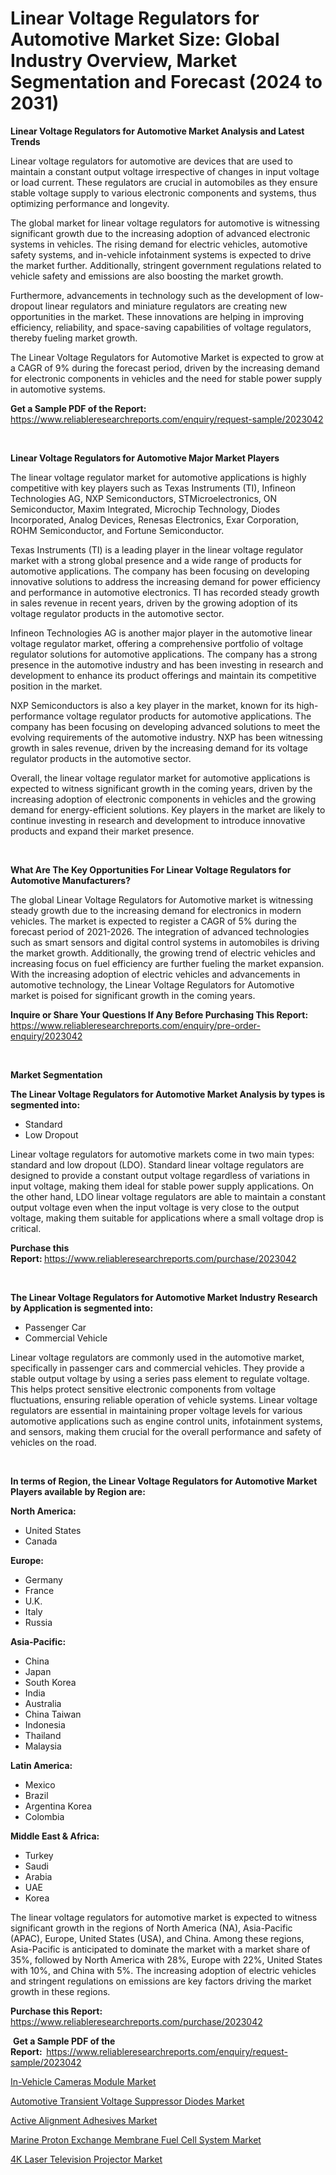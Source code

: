 <p><h1>Linear Voltage Regulators for Automotive Market Size: Global Industry Overview, Market Segmentation and Forecast (2024 to 2031)</h1></p><p><strong>Linear Voltage Regulators for Automotive Market Analysis and Latest Trends</strong></p>
<p><p>Linear voltage regulators for automotive are devices that are used to maintain a constant output voltage irrespective of changes in input voltage or load current. These regulators are crucial in automobiles as they ensure stable voltage supply to various electronic components and systems, thus optimizing performance and longevity.</p><p>The global market for linear voltage regulators for automotive is witnessing significant growth due to the increasing adoption of advanced electronic systems in vehicles. The rising demand for electric vehicles, automotive safety systems, and in-vehicle infotainment systems is expected to drive the market further. Additionally, stringent government regulations related to vehicle safety and emissions are also boosting the market growth.</p><p>Furthermore, advancements in technology such as the development of low-dropout linear regulators and miniature regulators are creating new opportunities in the market. These innovations are helping in improving efficiency, reliability, and space-saving capabilities of voltage regulators, thereby fueling market growth.</p><p>The Linear Voltage Regulators for Automotive Market is expected to grow at a CAGR of 9% during the forecast period, driven by the increasing demand for electronic components in vehicles and the need for stable power supply in automotive systems.</p></p>
<p><strong>Get a Sample PDF of the Report:&nbsp;</strong> <a href="https://www.reliableresearchreports.com/enquiry/request-sample/2023042">https://www.reliableresearchreports.com/enquiry/request-sample/2023042</a></p>
<p>&nbsp;</p>
<p><strong>Linear Voltage Regulators for Automotive Major Market Players</strong></p>
<p><p>The linear voltage regulator market for automotive applications is highly competitive with key players such as Texas Instruments (TI), Infineon Technologies AG, NXP Semiconductors, STMicroelectronics, ON Semiconductor, Maxim Integrated, Microchip Technology, Diodes Incorporated, Analog Devices, Renesas Electronics, Exar Corporation, ROHM Semiconductor, and Fortune Semiconductor. </p><p>Texas Instruments (TI) is a leading player in the linear voltage regulator market with a strong global presence and a wide range of products for automotive applications. The company has been focusing on developing innovative solutions to address the increasing demand for power efficiency and performance in automotive electronics. TI has recorded steady growth in sales revenue in recent years, driven by the growing adoption of its voltage regulator products in the automotive sector.</p><p>Infineon Technologies AG is another major player in the automotive linear voltage regulator market, offering a comprehensive portfolio of voltage regulator solutions for automotive applications. The company has a strong presence in the automotive industry and has been investing in research and development to enhance its product offerings and maintain its competitive position in the market.</p><p>NXP Semiconductors is also a key player in the market, known for its high-performance voltage regulator products for automotive applications. The company has been focusing on developing advanced solutions to meet the evolving requirements of the automotive industry. NXP has been witnessing growth in sales revenue, driven by the increasing demand for its voltage regulator products in the automotive sector.</p><p>Overall, the linear voltage regulator market for automotive applications is expected to witness significant growth in the coming years, driven by the increasing adoption of electronic components in vehicles and the growing demand for energy-efficient solutions. Key players in the market are likely to continue investing in research and development to introduce innovative products and expand their market presence.</p></p>
<p>&nbsp;</p>
<p><strong>What Are The Key Opportunities For Linear Voltage Regulators for Automotive Manufacturers?</strong></p>
<p><p>The global Linear Voltage Regulators for Automotive market is witnessing steady growth due to the increasing demand for electronics in modern vehicles. The market is expected to register a CAGR of 5% during the forecast period of 2021-2026. The integration of advanced technologies such as smart sensors and digital control systems in automobiles is driving the market growth. Additionally, the growing trend of electric vehicles and increasing focus on fuel efficiency are further fueling the market expansion. With the increasing adoption of electric vehicles and advancements in automotive technology, the Linear Voltage Regulators for Automotive market is poised for significant growth in the coming years.</p></p>
<p><strong>Inquire or Share Your Questions If Any Before Purchasing This Report:</strong> <a href="https://www.reliableresearchreports.com/enquiry/pre-order-enquiry/2023042">https://www.reliableresearchreports.com/enquiry/pre-order-enquiry/2023042</a></p>
<p>&nbsp;</p>
<p><strong>Market Segmentation</strong></p>
<p><strong>The Linear Voltage Regulators for Automotive Market Analysis by types is segmented into:</strong></p>
<p><ul><li>Standard</li><li>Low Dropout</li></ul></p>
<p><p>Linear voltage regulators for automotive markets come in two main types: standard and low dropout (LDO). Standard linear voltage regulators are designed to provide a constant output voltage regardless of variations in input voltage, making them ideal for stable power supply applications. On the other hand, LDO linear voltage regulators are able to maintain a constant output voltage even when the input voltage is very close to the output voltage, making them suitable for applications where a small voltage drop is critical.</p></p>
<p><strong>Purchase this Report:&nbsp;</strong><a href="https://www.reliableresearchreports.com/purchase/2023042">https://www.reliableresearchreports.com/purchase/2023042</a></p>
<p>&nbsp;</p>
<p><strong>The Linear Voltage Regulators for Automotive Market Industry Research by Application is segmented into:</strong></p>
<p><ul><li>Passenger Car</li><li>Commercial Vehicle</li></ul></p>
<p><p>Linear voltage regulators are commonly used in the automotive market, specifically in passenger cars and commercial vehicles. They provide a stable output voltage by using a series pass element to regulate voltage. This helps protect sensitive electronic components from voltage fluctuations, ensuring reliable operation of vehicle systems. Linear voltage regulators are essential in maintaining proper voltage levels for various automotive applications such as engine control units, infotainment systems, and sensors, making them crucial for the overall performance and safety of vehicles on the road.</p></p>
<p>&nbsp;</p>
<p><strong>In terms of Region, the Linear Voltage Regulators for Automotive Market Players available by Region are:</strong></p>
<p>
    <p> <strong> North America: </strong>
        <ul>
            <li>United States</li>
            <li>Canada</li>
        </ul>
        </p> 
    <p> <strong> Europe: </strong>
        <ul>
            <li>Germany</li>
            <li>France</li>
            <li>U.K.</li>
            <li>Italy</li>
            <li>Russia</li>
        </ul>
        </p> 
    <p> <strong> Asia-Pacific: </strong>
        <ul>
            <li>China</li>
            <li>Japan</li>
            <li>South Korea</li>
            <li>India</li>
            <li>Australia</li>
            <li>China Taiwan</li>
            <li>Indonesia</li>
            <li>Thailand</li>
            <li>Malaysia</li>
        </ul>
        </p> 
    <p> <strong> Latin America: </strong>
        <ul>
            <li>Mexico</li>
            <li>Brazil</li>
            <li>Argentina Korea</li>
            <li>Colombia</li>
        </ul>
        </p> 
    <p> <strong> Middle East & Africa: </strong>
        <ul>
            <li>Turkey</li>
            <li>Saudi</li>
            <li>Arabia</li>
            <li>UAE</li>
            <li>Korea</li>
        </ul>
    </p>
    </p>
<p><p>The linear voltage regulators for automotive market is expected to witness significant growth in the regions of North America (NA), Asia-Pacific (APAC), Europe, United States (USA), and China. Among these regions, Asia-Pacific is anticipated to dominate the market with a market share of 35%, followed by North America with 28%, Europe with 22%, United States with 10%, and China with 5%. The increasing adoption of electric vehicles and stringent regulations on emissions are key factors driving the market growth in these regions.</p></p>
<p><strong>Purchase this Report: </strong><a href="https://www.reliableresearchreports.com/purchase/2023042">https://www.reliableresearchreports.com/purchase/2023042</a></p>
<p>&nbsp;<strong>Get a Sample PDF of the Report:&nbsp;&nbsp;</strong><a href="https://www.reliableresearchreports.com/enquiry/request-sample/2023042">https://www.reliableresearchreports.com/enquiry/request-sample/2023042</a></p>
<p><strong></strong></p>
<p><p><a href="https://view.publitas.com/reportprime-1/in-vehicle-cameras-module-market-size-focuses-on-market-dynamics-in-depth-analysis-and-future-projections-of-its-market-forecasted-for-period-from-2024-to-2031/">In-Vehicle Cameras Module Market</a></p><p><a href="https://github.com/nancykennedykellievqfqt2/Market-Research-Report-List-1/blob/main/automotive-transient-voltage-suppressor-diodes-market.md">Automotive Transient Voltage Suppressor Diodes Market</a></p><p><a href="https://sulfuric-clavicle-d39.notion.site/Active-Alignment-Adhesives-Market-Size-and-Growth-Market-Segmentation-Regional-and-Country-Breakdo-3cbae2b2251b4d439f8068098f21f403">Active Alignment Adhesives Market</a></p><p><a href="https://automatic-knee-4c7.notion.site/Marine-Proton-Exchange-Membrane-Fuel-Cell-System-Market-Size-Growth-Outlook-from-2024-to-2031-proj-2002a33971d14e34899f1c6b8017f53e">Marine Proton Exchange Membrane Fuel Cell System Market</a></p><p><a href="https://view.publitas.com/reportprime-1/4k-laser-television-projector-market-size-furnishes-valuable-information-encompassing-market-share-market-trends-and-projections-spanning-from-2024-to-2031/">4K Laser Television Projector Market</a></p></p>